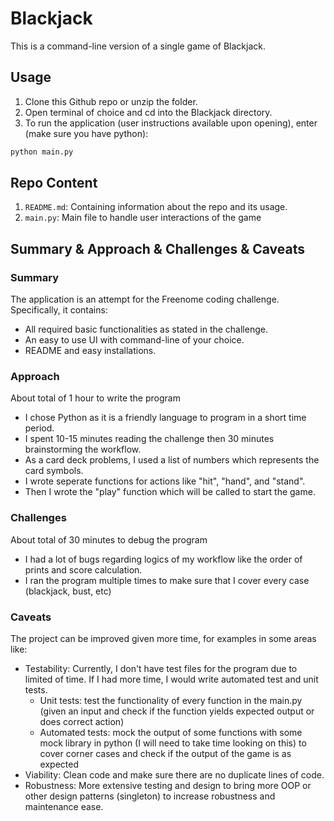 # Blackjack

This is a command-line version of a single game of Blackjack.

## Usage


1. Clone this Github repo or unzip the folder.
2. Open terminal of choice and cd into the Blackjack directory.
3. To run the application (user instructions available upon opening), enter (make sure you have python):
```bash
python main.py
```

## Repo Content
1. `README.md`:
Containing information about the repo and its usage.
2. `main.py`: Main file to handle user interactions of the game


## Summary & Approach & Challenges & Caveats
### Summary
The application is an attempt for the Freenome coding challenge. Specifically, it contains:
- All required basic functionalities as stated in the challenge.
- An easy to use UI with command-line of your choice.
- README and easy installations.
### Approach
About total of 1 hour to write the program
- I chose Python as it is a friendly language to program in a short time period.
- I spent 10-15 minutes reading the challenge then 30 minutes brainstorming the workflow.
- As a card deck problems, I used a list of numbers which represents the card symbols.
- I wrote seperate functions for actions like "hit", "hand", and "stand".
- Then I wrote the "play" function which will be called to start the game.

### Challenges
About total of 30 minutes to debug the program
- I had a lot of bugs regarding logics of my workflow like the order of prints and score calculation.
- I ran the program multiple times to make sure that I cover every case (blackjack, bust, etc)

### Caveats
The project can be improved given more time, for examples in some areas like:

- Testability: Currently, I don't have test files for the program due to limited of time. If I had more time, I would write automated test and unit tests.
  - Unit tests: test the functionality of every function in the main.py (given an input and check if the function yields expected output or does correct action)
  - Automated tests: mock the output of some functions with some mock library in python (I will need to take time looking on this) to cover corner cases and check if the output of the game is as expected
- Viability: Clean code and make sure there are no duplicate lines of code.
- Robustness: More extensive testing and design to bring more OOP or other design patterns (singleton) to increase robustness and maintenance ease.